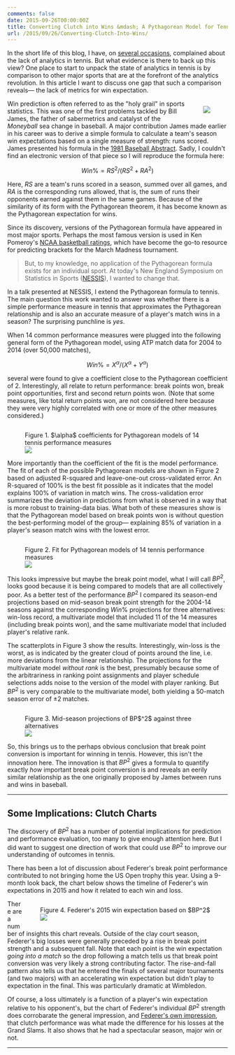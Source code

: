```yaml
---
comments: false
date: 2015-09-26T00:00:00Z
title: Converting Clutch into Wins &mdash; A Pythagorean Model for Tennis
url: /2015/09/26/Converting-Clutch-Into-Wins/
---
```


In the short life of this blog, I have, on [several occasions](http://on-the-t.com/2015/09/19/Charting-Match-Charting/), complained about the lack of analytics in tennis. But what evidence is there to back up this view? One place to start to unpack the state of analytics in tennis is by comparison to other major sports that are at the forefront of the analytics revolution. In this article I want to discuss one gap that such a comparison reveals&mdash; the lack of metrics for win expectation.


<figure style="float:right;">
  <img src="/assets/bill_james_pythag.png"/>
</figure>

Win prediction is often referred to as the "holy grail" in sports statistics. This was one of the first problems tackled by Bill James, the father of sabermetrics and catalyst of the _Moneyball_ sea change in baseball. A major contribution James made earlier in his career was to derive a simple formula to calculate a team's season win expectations based on a single measure of strength: runs scored. James presented his formula in the [1981 Baseball Abstract](http://baseballanalysts.com/archives/2004/08/abstracts_from_16.php). Sadly, I couldn't find an electronic version of that piece so I will reproduce the formula here:

$$
Win\% = RS^2/(RS^2 + RA^2)
$$

Here, $RS$ are a team's runs scored in a season, summed over all games, and $RA$ is the corresponding runs allowed, that is, the sum of runs their opponents earned against them in the same games. Because of the similarity of its form with the Pythagorean theorem, it has become known as the Pythagorean expectation for wins.

Since its discovery, versions of the Pythagorean formula have appeared in most major sports. Perhaps the most famous version is used in Ken Pomeroy's [NCAA basketball ratings](https://en.wikipedia.org/wiki/Pomeroy_College_Basketball_Ratings), which have become the go-to resource for predicting brackets for the March Madness tournament. 

> But, to my knowledge, no application of the Pythagorean formula exists for an individual sport. At today's New England Symposium on Statistics in Sports ([NESSIS](http://www.nessis.org/)), I wanted to change that. 

In a talk presented at NESSIS, I extend the Pythagorean formula to tennis. The main question this work wanted to answer was whether there is a simple performance measure in tennis that approximates the Pythagorean relationship and is also an accurate measure of a player's match wins in a season? The surprising punchline is _yes_. 

When 14 common performance measures were plugged into the following general form of the Pythagorean model, using ATP match data for 2004  to 2014 (over 50,000 matches),

$$
Win\% = X^\alpha/(X^\alpha + Y^\alpha)
$$

several were found to give a coefficient close to the Pythagorean coefficient of 2. Interestingly, all relate to return performance: break points won, break point opportunities, first and second return points won. (Note that some measures, like total return points won, are not considered here because they were very highly correlated with one or more of the other measures considered.)

<figure style="float:left;">
  <figcaption>Figure 1. $\alpha$ coefficients for Pythagorean models of 14 tennis performance measures</figcaption>
  <img src="/assets/exponent.png"/>
</figure>


More importantly than the coefficient of the fit is the model performance. The fit of each of the possible Pythagorean models are shown in Figure 2 based on adjusted R-squared and leave-one-out cross-validated error. An R-squared of 100% is the best fit possible as it indicates that the model explains 100% of variation in match wins. The cross-validation error summarizes the deviation in predictions from what is observed in a way that is more robust to training-data bias. What both of these measures show is that the Pythagorean model based on break points won is without question the best-performing model of the group&mdash; explaining 85% of variation in a player's season match wins with the lowest error. 

<figure style="float:right;">
  <figcaption>Figure 2. Fit for Pythagorean models of 14 tennis performance measures</figcaption>
  <img src="/assets/bestfit.png"/>
</figure>


This looks impressive but maybe the break point model, what I will call $BP^2$, looks good because it is being compared to models that are all collectively poor. As a better test of the performance $BP^2$ I compared its season-end projections based on mid-season break point strength for the 2004-14 seasons against the corresponding $Win\%$ projections for three alternatives: win-loss record, a multivariate model that included 11 of the 14 measures (including break points won), and the same multivariate model that included player's relative rank. 

The scatterplots in Figure 3 show the results. Interestingly, win-loss is the worst, as is indicated by the greater cloud of points around the line, i.e. more deviations from the linear relationship. The projections for the multivariate model _without rank_ is the best, presumably because some of the arbitrariness in ranking point assignments and player schedule selections adds noise to the version of the model with player ranking. But $BP^2$ is very comparable to the multivariate model, both yielding a 50-match season error of $\pm$2 matches. 

<figure style="float:right;">
  <figcaption>Figure 3. Mid-season projections of BP$^2$ against three alternatives</figcaption>
  <img src="/assets/tripanel_bp2_performance.png"/>
</figure>


So, this brings us to the perhaps obvious conclusion that break point conversion is important for winning in tennis. However, this isn't the innovation here. The innovation is that $BP^2$ gives a formula to quantify exactly _how_ important break point conversion is and reveals an eerily similar relationship as the one originally proposed by James between runs and wins in baseball.

---

## Some Implications: Clutch Charts

The discovery of $BP^2$ has a number of potential implications for prediction and performance evaluation, too many to give enough attention here. But I did want to suggest one direction of work that could use $BP^2$ to improve our understanding of outcomes in tennis. 

There has been a lot of discussion about Federer's break point performance contributed to not bringing home the US Open trophy this year. Using a 9-month look back, the chart below shows the timeline of Federer's win expectations in 2015 and how it related to each win and loss. 


<figure style="float:right;">
  <figcaption>Figure 4. Federer's 2015 win expectation based on $BP^2$</figcaption>
  <img src="/assets/federer.png"/>
</figure>

There are a number of insights this chart reveals. Outside of the clay court season, Federer's big losses were generally preceded by a rise in break point strength and a subsequent fall. Note that each point is the win expectation _going into a match_ so the drop following a match tells us that break point conversion was very likely a strong contributing factor. The rise-and-fall pattern also tells us that he entered the finals of several major tournaments (and two majors) with an accelerating win expectation but didn't play to expectation in the final. This was particularly dramatic at Wimbledon. 

Of course, a loss ultimately is a function of a player's win expectation relative to his opponent's, but the chart of Federer's individual $BP^2$ strength does corrobarate the general impression, and [Federer's own impression](http://www.atpworldtour.com/en/news/us-open-2015-final-how-the-match-was-won-djokovic-federer), that clutch performance was what made the difference for his losses at the Grand Slams. It also shows that he had a spectacular season, major win or not. 

---

